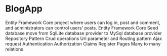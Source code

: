 # BlogApp
Entity Framework Core project where users can log in, post and comment, and administrators can control users' posts.
Entity Framework Core
Seed database
move from SqlLite database provider to MySql database provider
Repository Pattern
Crud operations
Url parameter and Routing pattern
Ajax request
Authentication
Authorization
Claims Register Pages
Many to many relations

